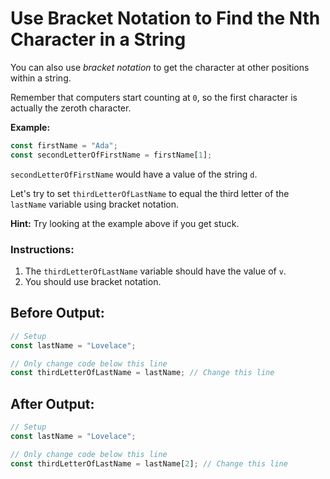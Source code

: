 # Use Bracket Notation to Find the Nth Character in a String

You can also use _bracket notation_ to get the character at other positions within a string.

Remember that computers start counting at `0`, so the first character is actually the zeroth character.

**Example:**
```javascript
const firstName = "Ada";
const secondLetterOfFirstName = firstName[1];
```

`secondLetterOfFirstName` would have a value of the string `d`.

Let's try to set `thirdLetterOfLastName` to equal the third letter of the `lastName` variable using bracket notation.

**Hint:** Try looking at the example above if you get stuck.

### Instructions:
1. The `thirdLetterOfLastName` variable should have the value of `v`.
2. You should use bracket notation.

## Before Output:
```javascript
// Setup
const lastName = "Lovelace";

// Only change code below this line
const thirdLetterOfLastName = lastName; // Change this line
```

## After Output:
```javascript
// Setup
const lastName = "Lovelace";

// Only change code below this line
const thirdLetterOfLastName = lastName[2]; // Change this line
```